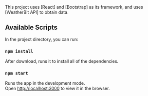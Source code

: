 This project uses [React] and [Bootstrap] as its framework, and uses [WeatherBit API] to obtain data.

## Available Scripts

In the project directory, you can run:

### `npm install`

After download, runs it to install all of the dependencies.

### `npm start`

Runs the app in the development mode.<br />
Open [http://localhost:3000](http://localhost:3000) to view it in the browser.